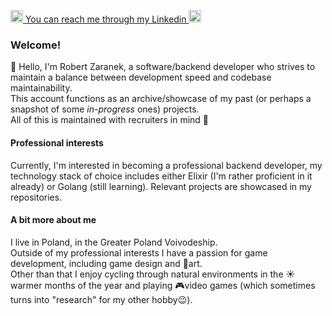 [<img alt='linkedin' src='https://github.com/DevRozaDev/DevRozaDev/assets/158298065/7d9c88ad-de9c-4acb-9c8f-3a4fd345dbaf' width='20'> You can reach me through my Linkedin 
<img alt='linkedin' src='https://github.com/DevRozaDev/DevRozaDev/assets/158298065/7d9c88ad-de9c-4acb-9c8f-3a4fd345dbaf' width='20'>](https://www.linkedin.com/in/robert-zaranek/)
### Welcome!
👋 Hello, I'm Robert Zaranek, a software/backend developer who strives to maintain a balance between development speed and codebase maintainability.\
This account functions as an archive/showcase of my past (or perhaps a snapshot of some *in-progress* ones) projects.\
All of this is maintained with recruiters in mind 💁

#### Professional interests
Currently, I'm interested in becoming a professional backend developer, my technology stack of choice includes either Elixir (I'm rather proficient in it already) or Golang (still learning). Relevant projects are showcased in my repositories.

#### A bit more about me
I live in Poland, in the Greater Poland Voivodeship.\
Outside of my professional interests I have a passion for game development, including game design and 🎨art.\
Other than that I enjoy cycling through natural environments in the ☀️warmer months of the year and playing 🎮video games (which sometimes turns into "research" for my other hobby😉).
